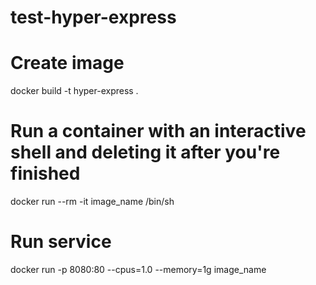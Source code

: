 # test-hyper-express

# Create image
docker build -t hyper-express .

# Run a container with an interactive shell and deleting it after you're finished
docker run --rm -it image_name /bin/sh

# Run service
docker run -p 8080:80 --cpus=1.0 --memory=1g image_name
